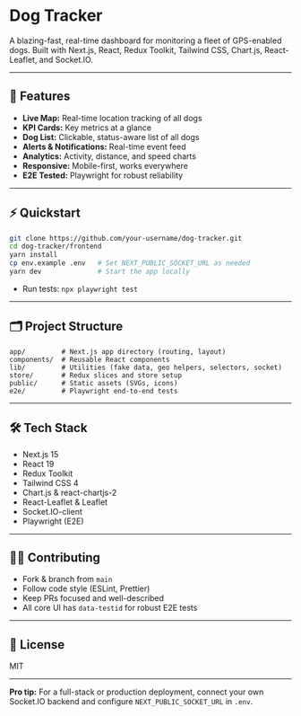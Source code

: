 
# Dog Tracker

A blazing-fast, real-time dashboard for monitoring a fleet of GPS-enabled dogs. Built with Next.js, React, Redux Toolkit, Tailwind CSS, Chart.js, React-Leaflet, and Socket.IO.

---

## 🚀 Features

- **Live Map:** Real-time location tracking of all dogs
- **KPI Cards:** Key metrics at a glance
- **Dog List:** Clickable, status-aware list of all dogs
- **Alerts & Notifications:** Real-time event feed
- **Analytics:** Activity, distance, and speed charts
- **Responsive:** Mobile-first, works everywhere
- **E2E Tested:** Playwright for robust reliability

---

## ⚡️ Quickstart

```sh
git clone https://github.com/your-username/dog-tracker.git
cd dog-tracker/frontend
yarn install
cp env.example .env   # Set NEXT_PUBLIC_SOCKET_URL as needed
yarn dev              # Start the app locally
```

- Run tests: `npx playwright test`

---

## 🗂️ Project Structure

```
app/         # Next.js app directory (routing, layout)
components/  # Reusable React components
lib/         # Utilities (fake data, geo helpers, selectors, socket)
store/       # Redux slices and store setup
public/      # Static assets (SVGs, icons)
e2e/         # Playwright end-to-end tests
```

---

## 🛠️ Tech Stack

- Next.js 15
- React 19
- Redux Toolkit
- Tailwind CSS 4
- Chart.js & react-chartjs-2
- React-Leaflet & Leaflet
- Socket.IO-client
- Playwright (E2E)

---

## 🧑‍💻 Contributing

- Fork & branch from `main`
- Follow code style (ESLint, Prettier)
- Keep PRs focused and well-described
- All core UI has `data-testid` for robust E2E tests

---

## 📄 License

MIT

---

**Pro tip:** For a full-stack or production deployment, connect your own Socket.IO backend and configure `NEXT_PUBLIC_SOCKET_URL` in `.env`.

